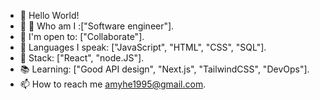 
- 👋 Hello World!
- 👀 🔭 Who am I :["Software engineer"].
- 🤝 I'm open to: ["Collaborate"].
- 🌱 Languages I speak: ["JavaScript", "HTML", "CSS", "SQL"].
- 🔨 Stack: ["React", "node.JS"].
- 📚 Learning: ["Good API design", "Next.js", "TailwindCSS", "DevOps"].
- 📫 How to reach me amyhe1995@gmail.com.

<!---
amyhe1995/amyhe1995 is a ✨ special ✨ repository because its `README.md` (this file) appears on your GitHub profile.
You can click the Preview link to take a look at your changes.
--->

